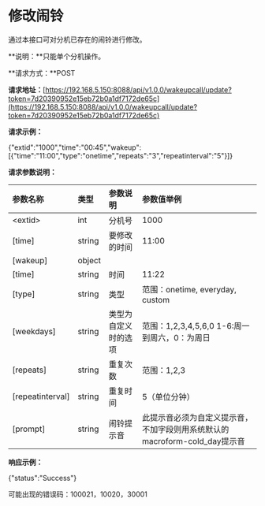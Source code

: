 # 修改闹铃

通过本接口可对分机已存在的闹铃进行修改。

**说明：**只能单个分机操作。

**请求方式：**POST

**请求地址：**[https://192.168.5.150:8088/api/v1.0.0/wakeupcall/update?token=7d20390952e15eb72b0a1df7172de65c](https://192.168.5.150:8088/api/v1.0.0/wakeupcall/update?token=7d20390952e15eb72b0a1df7172de65c)

**请求示例：**

{"extid":"1000","time":"00:45","wakeup":\[{"time":"11:00","type":"onetime","repeats":"3","repeatinterval":"5"}\]}

**请求参数说明：**

| 参数名称 | 类型 | 参数说明 | 参数值举例 |
| :--- | :--- | :--- | :--- |
| &lt;extid&gt; | int | 分机号 | 1000 |
| \[time\] | string | 要修改的时间 | 11:00 |
| \[wakeup\] | object |  |  |
| \[time\] | string | 时间 | 11:22 |
| \[type\] | string | 类型 | 范围：onetime, everyday, custom |
| \[weekdays\] | string | 类型为自定义时的选项 | 范围：1,2,3,4,5,6,0                1-6:周一到周六，0：为周日 |
| \[repeats\] | string | 重复次数 | 范围：1,2,3 |
| \[repeatinterval\] | string | 重复时间 | 5（单位分钟） |
| \[prompt\] | string | 闹铃提示音 | 此提示音必须为自定义提示音，不加字段则用系统默认的macroform-cold\_day提示音 |

**响应示例：**

{"status":"Success"}

可能出现的错误码：100021，10020，30001

